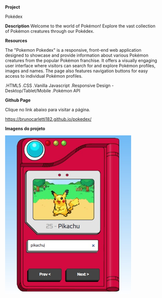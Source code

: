 **Project**

Pokédex

**Description**
Welcome to the world of Pokémon! Explore the vast collection of Pokémon creatures through our Pokédex.

**Resources**

The "Pokemon Pokedex" is a responsive, front-end web application designed to showcase and provide information about various Pokémon creatures from the popular Pokémon franchise. It offers a visually engaging user interface where visitors can search for and explore Pokémon profiles, images and names. The page also features navigation buttons for easy access to individual Pokémon profiles.

.HTML5
.CSS
.Vanilla Javascript
.Responsive Design - Desktop/Tablet/Mobile
.Pokémon API

**Github Page**

Clique no link abaixo para visitar a página.

https://brunocarletti182.github.io/pokedex/

**Imagens do projeto**

![Imagem de amostra do projeto](./images/pokedex.jpg)


